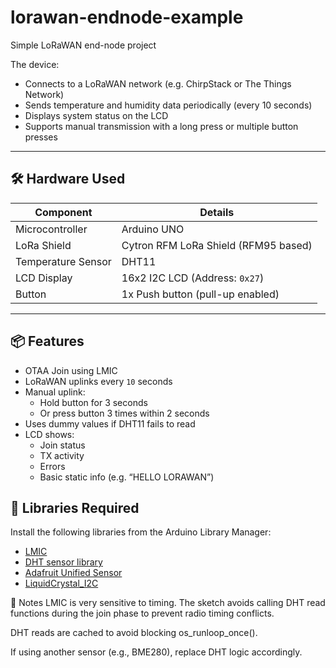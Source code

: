 # lorawan-endnode-example
Simple LoRaWAN end-node project

The device:
- Connects to a LoRaWAN network (e.g. ChirpStack or The Things Network)
- Sends temperature and humidity data periodically (every 10 seconds)
- Displays system status on the LCD
- Supports manual transmission with a long press or multiple button presses

---

## 🛠️ Hardware Used

| Component          | Details                              |
|-------------------|---------------------------------------|
| Microcontroller    | Arduino UNO                          |
| LoRa Shield        | Cytron RFM LoRa Shield (RFM95 based) |
| Temperature Sensor | DHT11                                |
| LCD Display        | 16x2 I2C LCD (Address: `0x27`)       |
| Button             | 1x Push button (pull-up enabled)     |

---

## 📦 Features

- OTAA Join using LMIC
- LoRaWAN uplinks every `10` seconds
- Manual uplink: 
  - Hold button for 3 seconds
  - Or press button 3 times within 2 seconds
- Uses dummy values if DHT11 fails to read
- LCD shows:
  - Join status
  - TX activity
  - Errors
  - Basic static info (e.g. “HELLO LORAWAN”)
 
## 🧰 Libraries Required

Install the following libraries from the Arduino Library Manager:

- [LMIC](https://github.com/matthijskooijman/arduino-lmic)
- [DHT sensor library](https://github.com/adafruit/DHT-sensor-library)
- [Adafruit Unified Sensor](https://github.com/adafruit/Adafruit_Sensor)
- [LiquidCrystal_I2C](https://github.com/johnrickman/LiquidCrystal_I2C)

📝 Notes
LMIC is very sensitive to timing. The sketch avoids calling DHT read functions during the join phase to prevent radio timing conflicts.

DHT reads are cached to avoid blocking os_runloop_once().

If using another sensor (e.g., BME280), replace DHT logic accordingly.
